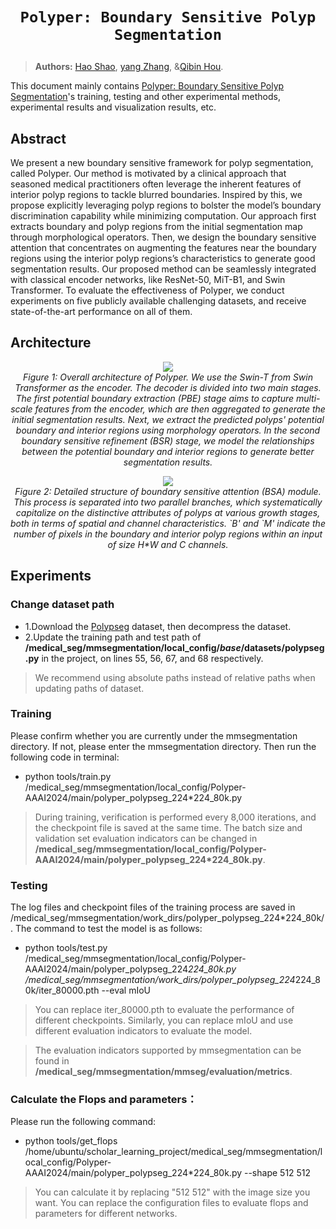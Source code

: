 # <p align=center>`Polyper: Boundary Sensitive Polyp Segmentation`</p>

> **Authors:**
> [Hao Shao](https://scholar.google.com/citations?hl=en&user=vB4DPYgAAAAJ), [yang Zhang](), &[Qibin Hou](https://scholar.google.com/citations?user=fF8OFV8AAAAJ&hl=en&oi=ao).



This document mainly contains [Polyper: Boundary Sensitive Polyp Segmentation](https://arxiv.org/abs/2312.08735)'s training, testing and other experimental methods, experimental results and visualization results, etc.

## **Abstract**

We present a new boundary sensitive framework for polyp segmentation, called Polyper. Our method is motivated by a clinical approach that seasoned medical practitioners often leverage the inherent features of interior polyp regions to tackle blurred boundaries. Inspired by this, we propose explicitly leveraging polyp regions to bolster the model’s boundary discrimination capability while minimizing computation. Our approach first extracts boundary and polyp regions from the initial segmentation map through morphological operators. Then, we design the boundary sensitive attention that concentrates on augmenting the features near the boundary regions using the interior polyp regions’s characteristics to generate good segmentation results. Our proposed method can be seamlessly integrated with classical encoder networks, like ResNet-50, MiT-B1, and Swin Transformer. To evaluate the effectiveness of Polyper, we conduct experiments on five publicly available challenging datasets, and receive state-of-the-art performance on all of them.

## Architecture

<p align="center">
    <img src="https://github.com/haoshao-nku/medical_seg/blob/master/fig/pipline_polyper.png"/> <br />
    <em> 
    Figure 1: Overall architecture of Polyper. We use the Swin-T from Swin Transformer as the encoder. The decoder is divided into two main stages. The first potential boundary extraction (PBE) stage aims to capture multi-scale features from the encoder, which are then aggregated to generate the initial segmentation results. Next, we extract the predicted polyps' potential boundary and interior regions using morphology operators. In the second boundary sensitive refinement (BSR) stage, we model the relationships between the potential boundary and interior regions to generate better segmentation results.
    </em>
</p>


<p align="center">
    <img src="https://github.com/haoshao-nku/medical_seg/blob/master/fig/refine_polyper.png"/> <br />
    <em> 
    Figure 2: Detailed structure of boundary sensitive attention (BSA) module. This process is separated into two parallel branches, which systematically capitalize on the distinctive attributes of polyps at various growth stages, both in terms of spatial and channel characteristics. `B' and `M' indicate the number of pixels in the boundary and interior polyp regions within an input of size H*W and C channels.
    </em>
</p>

## Experiments

### Change dataset path

- 1.Download the [Polypseg](https://github.com/DengPingFan/PraNet) dataset, then decompress the dataset.
- 2.Update the training path and test path of **/medical_seg/mmsegmentation/local_config/_base_/datasets/polypseg.py** in the project, on lines 55, 56, 67, and 68 respectively.
> We recommend using absolute paths instead of relative paths when updating paths of dataset.

### Training
Please confirm whether you are currently under the mmsegmentation directory. If not, please enter the mmsegmentation directory. Then run the following code in terminal:

- python tools/train.py /medical_seg/mmsegmentation/local_config/Polyper-AAAI2024/main/polyper_polypseg_224*224_80k.py

> During training, verification is performed every 8,000 iterations, and the checkpoint file is saved at the same time. The batch size and validation set evaluation indicators can be changed in **/medical_seg/mmsegmentation/local_config/Polyper-AAAI2024/main/polyper_polypseg_224*224_80k.py**.

### Testing

The log files and checkpoint files of the training process are saved in /medical_seg/mmsegmentation/work_dirs/polyper_polypseg_224*224_80k/. The command to test the model is as follows:

- python tools/test.py  /medical_seg/mmsegmentation/local_config/Polyper-AAAI2024/main/polyper_polypseg_224*224_80k.py  /medical_seg/mmsegmentation/work_dirs/polyper_polypseg_224*224_80k/iter_80000.pth --eval mIoU

>  You can replace iter_80000.pth to evaluate the performance of different checkpoints. Similarly, you can replace mIoU and use different evaluation indicators to evaluate the model.

> The evaluation indicators supported by mmsegmentation can be found in **/medical_seg/mmsegmentation/mmseg/evaluation/metrics**.

### Calculate the Flops and parameters：
Please run the following command:
- python tools/get_flops /home/ubuntu/scholar_learning_project/medical_seg/mmsegmentation/local_config/Polyper-AAAI2024/main/polyper_polypseg_224*224_80k.py --shape 512 512

> You can calculate it by replacing "512 512" with the image size you want.
> You can replace the configuration files to evaluate flops and parameters for different networks.

